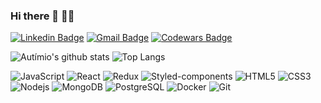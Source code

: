 ### Hi there 👋 :man_technologist:

[![Linkedin Badge](https://img.shields.io/badge/-LinkedIn-blue?style=flat-square&logo=Linkedin&logoColor=white&link=https://www.linkedin.com/in/autimio/)](https://www.linkedin.com/in/autimio/)
[![Gmail Badge](https://img.shields.io/badge/-Gmail-c14438?style=flat-square&logo=Gmail&logoColor=white&link=mailto:autimio.dev@gmail.com)](mailto:autimio.dev@gmail.com)
[![Codewars Badge](https://www.codewars.com/users/autimio/badges/micro)](https://www.codewars.com/users/autimio)

![Autímio's github stats](https://github-readme-stats.vercel.app/api?username=autimio&show_icons=true)
![Top Langs](https://github-readme-stats.vercel.app/api/top-langs/?username=autimio&layout=compact)

![JavaScript](https://img.shields.io/badge/-javascript-black?style=flat-square&logo=javascript)
![React](https://img.shields.io/badge/-React-black?style=flat-square&logo=react)
![Redux](https://img.shields.io/badge/-Redux-black?style=flat-square&logo=redux)
![Styled-components](https://img.shields.io/badge/-Styled%20Components-black?style=flat-square&logo=styled-components)
![HTML5](https://img.shields.io/badge/-HTML5-black?style=flat-square&logo=html5&logoColor=white)
![CSS3](https://img.shields.io/badge/-CSS3-black?style=flat-square&logo=css3)
![Nodejs](https://img.shields.io/badge/-Nodejs-black?style=flat-square&logo=Node.js)
![MongoDB](https://img.shields.io/badge/-MongoDB-black?style=flat-square&logo=mongodb)
![PostgreSQL](https://img.shields.io/badge/-Postgres-black?style=flat-square&logo=postgresql)
![Docker](https://img.shields.io/badge/-Docker-black?style=flat-square&logo=docker)
![Git](https://img.shields.io/badge/-Git-black?style=flat-square&logo=git)
